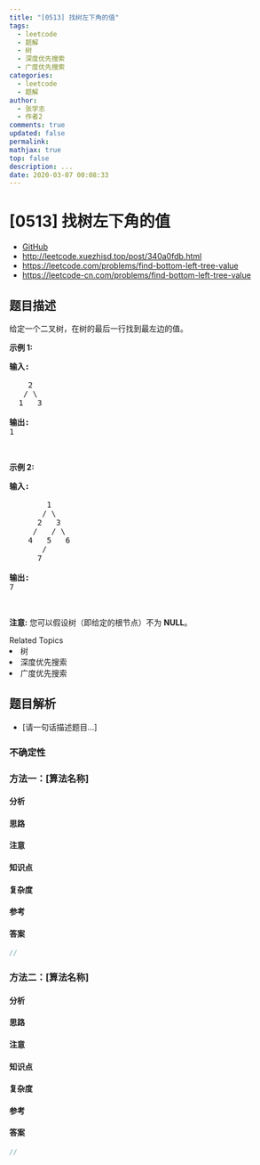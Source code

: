```yaml
---
title: "[0513] 找树左下角的值"
tags:
  - leetcode
  - 题解
  - 树
  - 深度优先搜索
  - 广度优先搜索
categories:
  - leetcode
  - 题解
author:
  - 张学志
  - 作者2
comments: true
updated: false
permalink:
mathjax: true
top: false
description: ...
date: 2020-03-07 00:08:33
---
```



# [0513] 找树左下角的值
* [GitHub](https://github.com/algoboy101/LeetCodeCrowdsource/tree/master/_posts/QA/%5B0513%5D%20%E6%89%BE%E6%A0%91%E5%B7%A6%E4%B8%8B%E8%A7%92%E7%9A%84%E5%80%BC.md)
* http://leetcode.xuezhisd.top/post/340a0fdb.html
* https://leetcode.com/problems/find-bottom-left-tree-value
* https://leetcode-cn.com/problems/find-bottom-left-tree-value


## 题目描述

<p>给定一个二叉树，在树的最后一行找到最左边的值。</p>

<p><strong>示例 1:</strong></p>

<pre>
<strong>输入:</strong>

    2
   / \
  1   3

<strong>输出:</strong>
1
</pre>

<p>&nbsp;</p>

<p><strong>示例 2: </strong></p>

<pre>
<strong>输入:</strong>

        1
       / \
      2   3
     /   / \
    4   5   6
       /
      7

<strong>输出:</strong>
7
</pre>

<p>&nbsp;</p>

<p><strong>注意:</strong> 您可以假设树（即给定的根节点）不为 <strong>NULL</strong>。</p>
<div><div>Related Topics</div><div><li>树</li><li>深度优先搜索</li><li>广度优先搜索</li></div></div>


## 题目解析
* [请一句话描述题目...]

### 不确定性


### 方法一：[算法名称]

#### 分析

#### 思路

#### 注意

#### 知识点

#### 复杂度

#### 参考

#### 答案

```cpp
//
```


### 方法二：[算法名称]

#### 分析

#### 思路

#### 注意

#### 知识点

#### 复杂度

#### 参考

#### 答案

```cpp
//
```


